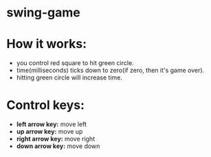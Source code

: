 # swing-game

# How it works:
* you control red square to hit green circle.
* time(milliseconds) ticks down to zero(if zero, then it's game over).
* hitting green circle will increase time.

# Control keys:
* **left arrow key:** move left
* **up arrow key:** move up
* **right arrow key:** move right
* **down arrow key:** move down
